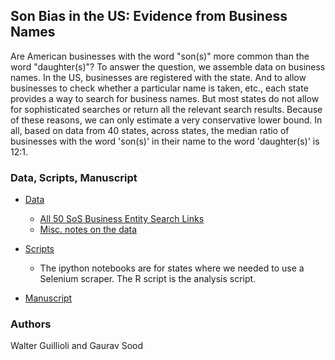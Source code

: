 ## Son Bias in the US: Evidence from Business Names

Are American businesses with the word "son(s)" more common than the word "daughter(s)"? To answer the question, we assemble data on business names. In the US, businesses are registered with the state. And to allow businesses to check whether a particular name is taken, etc., each state provides a way to search for business names. But most states do not allow for sophisticated searches or return all the relevant search results. Because of these reasons, we can only estimate a very conservative lower bound. In all, based on data from 40 states, across states, the median ratio of businesses with the word 'son(s)' in their name to the word 'daughter(s)' is 12:1.

### Data, Scripts, Manuscript

* [Data](data/)
    - [All 50 SoS Business Entity Search Links](https://www.llcuniversity.com/50-secretary-of-state-sos-business-entity-search/)
    - [Misc. notes on the data](states-work-tracker.csv)

* [Scripts](scripts/)
    - The ipython notebooks are for states where we needed to use a Selenium scraper. The R script is the analysis script. 

* [Manuscript](ms/)

### Authors

Walter Guillioli and Gaurav Sood
